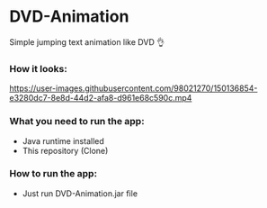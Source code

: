 # DVD-Animation

Simple jumping text animation like DVD 👌

### How it looks:
https://user-images.githubusercontent.com/98021270/150136854-e3280dc7-8e8d-44d2-afa8-d961e68c590c.mp4

### What you need to run the app:
* Java runtime installed
* This repository (Clone)

### How to run the app:
* Just run DVD-Animation.jar file
